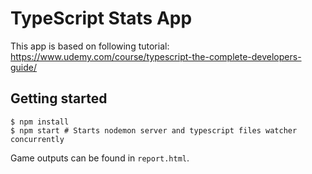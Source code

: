 # TypeScript Stats App

This app is based on following tutorial: https://www.udemy.com/course/typescript-the-complete-developers-guide/

## Getting started

```shell
$ npm install
$ npm start # Starts nodemon server and typescript files watcher concurrently
```

Game outputs can be found in `report.html`.
